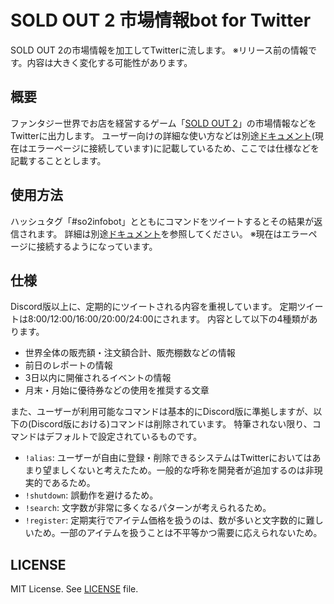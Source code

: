 # SOLD OUT 2 市場情報bot for Twitter

SOLD OUT 2の市場情報を加工してTwitterに流します。
※リリース前の情報です。内容は大きく変化する可能性があります。

## 概要

ファンタジー世界でお店を経営するゲーム「[SOLD OUT 2](https://so2.mutoys.com/)」の市場情報などをTwitterに出力します。
ユーザー向けの詳細な使い方などは別途[ドキュメント](https://qmainconts.f5.si/error/409.html)(現在はエラーページに接続しています)に記載しているため、ここでは仕様などを記載することとします。

## 使用方法

ハッシュタグ「#so2infobot」とともにコマンドをツイートするとその結果が返信されます。
詳細は別途[ドキュメント](https://qmainconts.f5.si/error/409.html)を参照してください。
※現在はエラーページに接続するようになっています。

## 仕様

Discord版以上に、定期的にツイートされる内容を重視しています。
定期ツイートは8:00/12:00/16:00/20:00/24:00にされます。
内容として以下の4種類があります。

- 世界全体の販売額・注文額合計、販売棚数などの情報
- 前日のレポートの情報
- 3日以内に開催されるイベントの情報
- 月末・月始に優待券などの使用を推奨する文章

また、ユーザーが利用可能なコマンドは基本的にDiscord版に準拠しますが、以下の(Discord版における)コマンドは削除されています。
特筆されない限り、コマンドはデフォルトで設定されているものです。

- `!alias`: ユーザーが自由に登録・削除できるシステムはTwitterにおいてはあまり望ましくないと考えたため。一般的な呼称を開発者が追加するのは非現実的であるため。
- `!shutdown`: 誤動作を避けるため。
- `!search`: 文字数が非常に多くなるパターンが考えられるため。
- `!register`: 定期実行でアイテム価格を扱うのは、数が多いと文字数的に難しいため。一部のアイテムを扱うことは不平等かつ需要に応えられないため。

## LICENSE

MIT License. See [LICENSE](LICENSE) file.
